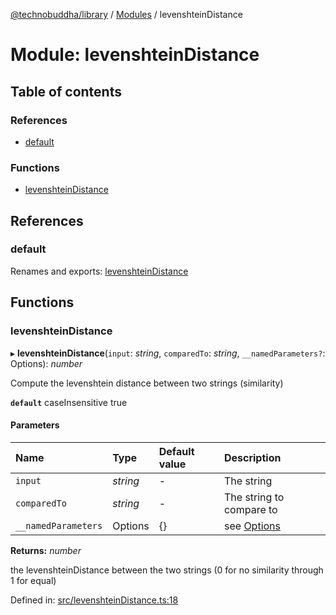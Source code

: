[@technobuddha/library](../..) / [Modules](../Modules.md) / levenshteinDistance

# Module: levenshteinDistance

## Table of contents

### References

- [default](levenshteindistance.md#default)

### Functions

- [levenshteinDistance](levenshteindistance.md#levenshteindistance)

## References

### default

Renames and exports: [levenshteinDistance](levenshteindistance.md#levenshteindistance)

## Functions

### levenshteinDistance

▸ **levenshteinDistance**(`input`: *string*, `comparedTo`: *string*, `__namedParameters?`: Options): *number*

Compute the levenshtein distance between two strings (similarity)

**`default`** caseInsensitive true

#### Parameters

| Name | Type | Default value | Description |
| :------ | :------ | :------ | :------ |
| `input` | *string* | - | The string |
| `comparedTo` | *string* | - | The string to compare to |
| `__namedParameters` | Options | {} | see [Options](almostequals.md#options) |

**Returns:** *number*

the levenshteinDistance between the two strings (0 for no similarity through 1 for equal)

Defined in: [src/levenshteinDistance.ts:18](../../src/levenshteinDistance.ts#L18)
